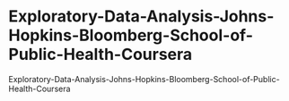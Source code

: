 # Exploratory-Data-Analysis-Johns-Hopkins-Bloomberg-School-of-Public-Health-Coursera
Exploratory-Data-Analysis-Johns-Hopkins-Bloomberg-School-of-Public-Health-Coursera
